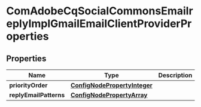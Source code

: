 

# ComAdobeCqSocialCommonsEmailreplyImplGmailEmailClientProviderProperties

## Properties

Name | Type | Description | Notes
------------ | ------------- | ------------- | -------------
**priorityOrder** | [**ConfigNodePropertyInteger**](ConfigNodePropertyInteger.md) |  |  [optional]
**replyEmailPatterns** | [**ConfigNodePropertyArray**](ConfigNodePropertyArray.md) |  |  [optional]



